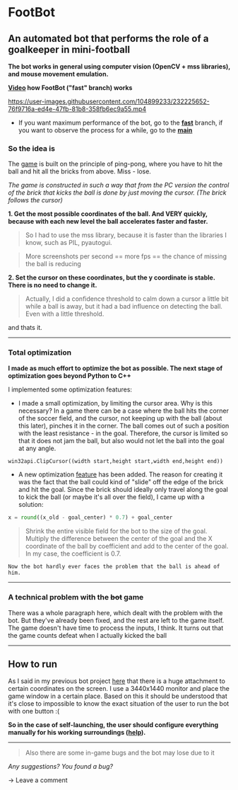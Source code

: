 # FootBot
## An automated bot that performs the role of a goalkeeper in mini-football

**The bot works in general using computer vision (OpenCV + mss libraries), and mouse movement emulation.**

**[Video](https://www.youtube.com/watch?v=akwmVh6k5aY&ab_channel=KroSheChKa) how FootBot ("fast" branch) works**

https://user-images.githubusercontent.com/104899233/232225652-76f9716a-ed4e-47fb-81b8-358fb6ec9a55.mp4

- If you want maximum performance of the bot, go to the **[fast](https://github.com/KroSheChKa/FootBot/tree/fast)** branch, if you want to observe the process for a while, go to the **[main](https://github.com/KroSheChKa/FootBot)**

### So the idea is

The [game](https://vk.com/app8013553) is built on the principle of ping-pong, where you have to hit the ball and hit all the bricks from above. Miss - lose.

*The game is constructed in such a way that from the PC version the control of the brick that kicks the ball is done by just moving the cursor. (The brick follows the cursor)*

**1. Get the most possible coordinates of the ball. And VERY quickly, because with each new level the ball accelerates faster and faster.**

>So I had to use the mss library, because it is faster than the libraries I know, such as PIL, pyautogui.

 >More screenshots per second == more fps == the chance of missing the ball is reducing

**2. Set the cursor on these coordinates, but the y coordinate is stable. There is no need to change it.**

>Actually, I did a confidence threshold to calm down a cursor a little bit while a ball is away, but it had a bad influence on detecting the ball. Even with a little threshold.

and thats it.

----
### Total optimization

**I made as much effort to optimize the bot as possible. The next stage of optimization goes beyond Python to C++**

I implemented some optimization features:
- I made a small optimization, by limiting the cursor area. Why is this necessary? In a game there can be a case where the ball hits the corner of the soccer field, and the cursor, not keeping up with the ball (about this later), pinches it in the corner. The ball comes out of such a position with the least resistance - in the goal. Therefore, the cursor is limited so that it does not jam the ball, but also would not let the ball into the goal at any angle.

```python
win32api.ClipCursor((width start,height start,width end,height end))
```
- A new optimization [feature](https://github.com/KroSheChKa/FootBot/commit/92d9ba6f254b7bf6952f8debc7283942045523f6) has been added. The reason for creating it was the fact that the ball could kind of "slide" off the edge of the brick and hit the goal. Since the brick should ideally only travel along the goal to kick the ball (or maybe it's all over the field), I came up with a solution:
```python
x = round((x_old - goal_center) * 0.7) + goal_center
```
>Shrink the entire visible field for the bot to the size of the goal. Multiply the difference between the center of the goal and the X coordinate of the ball by coefficient and add to the center of the goal. In my case, the coefficient is 0.7.

    Now the bot hardly ever faces the problem that the ball is ahead of him.
    
----
### A technical problem with the ~~bot~~ game

There was a whole paragraph here, which dealt with the problem with the bot. But they've already been fixed, and the rest are left to the game itself. The game doesn't have time to process the inputs, I think. It turns out that the game counts defeat when I actually kicked the ball

----

## How to run

As I said in my previous bot project [here](https://github.com/KroSheChKa/BasketBot/blob/main/README.md#how-to-use) that there is a huge attachment to certain coordinates on the screen. I use a 3440x1440 monitor and place the game window in a certain place. Based on this it should be understood that it's close to impossible to know the exact situation of the user to run the bot with one button :(

**So in the case of self-launching, the user should configure everything manually for his working surroundings ([help](https://github.com/KroSheChKa/BasketBot/blob/main/README.md#how-to-use)).**

----

>Also there are some in-game bugs and the bot may lose due to it

*Any suggestions? You found a bug?*

-> Leave a comment
